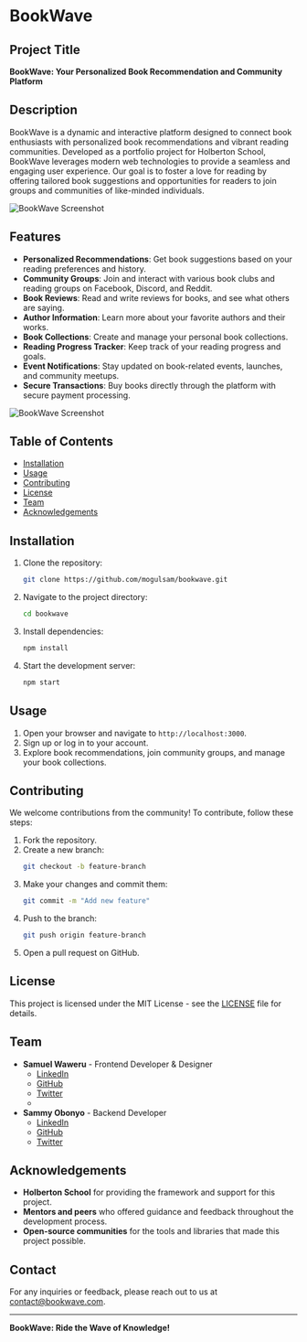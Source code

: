 # BookWave

## Project Title
**BookWave: Your Personalized Book Recommendation and Community Platform**

## Description
BookWave is a dynamic and interactive platform designed to connect book enthusiasts with personalized book recommendations and vibrant reading communities. Developed as a portfolio project for Holberton School, BookWave leverages modern web technologies to provide a seamless and engaging user experience. Our goal is to foster a love for reading by offering tailored book suggestions and opportunities for readers to join groups and communities of like-minded individuals.

![BookWave Screenshot](DevBook-BS5-v3.0/assets/images/devbook-cover.png)

## Features
- **Personalized Recommendations**: Get book suggestions based on your reading preferences and history.
- **Community Groups**: Join and interact with various book clubs and reading groups on Facebook, Discord, and Reddit.
- **Book Reviews**: Read and write reviews for books, and see what others are saying.
- **Author Information**: Learn more about your favorite authors and their works.
- **Book Collections**: Create and manage your personal book collections.
- **Reading Progress Tracker**: Keep track of your reading progress and goals.
- **Event Notifications**: Stay updated on book-related events, launches, and community meetups.
- **Secure Transactions**: Buy books directly through the platform with secure payment processing.
  
![BookWave Screenshot](DevBook-BS5-v3.0/assets/images/devbook-devices.png)


## Table of Contents
- [Installation](#installation)
- [Usage](#usage)
- [Contributing](#contributing)
- [License](#license)
- [Team](#team)
- [Acknowledgements](#acknowledgements)

## Installation
1. Clone the repository:
    ```bash
    git clone https://github.com/mogulsam/bookwave.git
    ```
2. Navigate to the project directory:
    ```bash
    cd bookwave
    ```
3. Install dependencies:
    ```bash
    npm install
    ```
4. Start the development server:
    ```bash
    npm start
    ```

## Usage
1. Open your browser and navigate to `http://localhost:3000`.
2. Sign up or log in to your account.
3. Explore book recommendations, join community groups, and manage your book collections.

## Contributing
We welcome contributions from the community! To contribute, follow these steps:
1. Fork the repository.
2. Create a new branch:
    ```bash
    git checkout -b feature-branch
    ```
3. Make your changes and commit them:
    ```bash
    git commit -m "Add new feature"
    ```
4. Push to the branch:
    ```bash
    git push origin feature-branch
    ```
5. Open a pull request on GitHub.

## License
This project is licensed under the MIT License - see the [LICENSE](LICENSE) file for details.

## Team
- **Samuel Waweru** - Frontend Developer & Designer
  - [LinkedIn](https://www.linkedin.com/in/samuel-mogul/)
  - [GitHub](https://github.com/mogulsam)
  - [Twitter](https://x.com/Samu_elKE)
  - 
- **Sammy Obonyo** - Backend Developer
  - [LinkedIn](https://www.linkedin.com/in/sammy-obonyo-2a17b91a9/)
  - [GitHub](https://github.com/samuelwaweru)
  - [Twitter](https://github.com/SammyObeezy)

## Acknowledgements
- **Holberton School** for providing the framework and support for this project.
- **Mentors and peers** who offered guidance and feedback throughout the development process.
- **Open-source communities** for the tools and libraries that made this project possible.

## Contact
For any inquiries or feedback, please reach out to us at [contact@bookwave.com]((https://bookwave.vercel.app/contact-us.html)).

---

**BookWave: Ride the Wave of Knowledge!**
